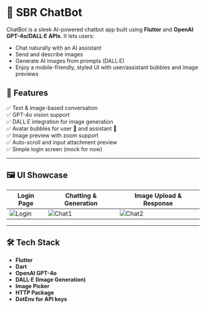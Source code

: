 
# 🤖 SBR ChatBot

 ChatBot is a sleek AI-powered chatbot app built using **Flutter** and **OpenAI GPT-4o/DALL·E APIs**. It lets users:
- Chat naturally with an AI assistant
- Send and describe images
- Generate AI images from prompts (DALL·E)
- Enjoy a mobile-friendly, styled UI with user/assistant bubbles and image previews

## 🚀 Features

✅ Text & image-based conversation  
✅ GPT-4o vision support  
✅ DALL·E integration for image generation  
✅ Avatar bubbles for user 🤵 and assistant 🤖  
✅ Image preview with zoom support  
✅ Auto-scroll and input attachment preview  
✅ Simple login screen (mock for now)

---

## 🖼️ UI Showcase

| Login Page | Chatting & Generation | Image Upload & Response |
|------------|------------------------|--------------------------|
| ![Login](/images/login.png) | ![Chat1](/images/chat.png) | ![Chat2](/images/image_description.png) |


---

## 🛠️ Tech Stack

- **Flutter**
- **Dart**
- **OpenAI GPT-4o**
- **DALL·E (Image Generation)**
- **Image Picker**
- **HTTP Package**
- **DotEnv for API keys**

 
